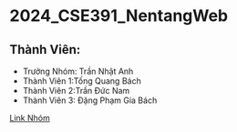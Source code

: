 # 2024_CSE391_NentangWeb
<h2>Thành Viên:</h2>
<ul>
    <li>Trưởng Nhóm: Trần Nhật Anh</li>
    <li>Thành Viên 1:Tống Quang Bách</li>
    <li>Thành Viên 2:Trần Đức Nam</li>
    <li>Thành Viên 3: Đặng Phạm Gia Bách</li>
</ul>

<a href="https://github.com/Nhoxboon/2024_CSE391_NentangWeb">Link Nhóm</a>

